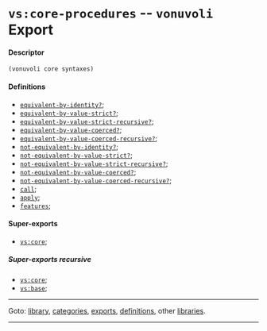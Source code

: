 

<a id='export__vonuvoli__vs_3a_core-procedures'></a>

# `vs:core-procedures` -- `vonuvoli` Export


<a id='export__vonuvoli__vs_3a_core-procedures__descriptor'></a>

#### Descriptor

````
(vonuvoli core syntaxes)
````


<a id='export__vonuvoli__vs_3a_core-procedures__definitions'></a>

#### Definitions

 * [`equivalent-by-identity?`](../../vonuvoli/definitions/equivalent-by-identity_3f.md#definition__vonuvoli__equivalent-by-identity_3f);
 * [`equivalent-by-value-strict?`](../../vonuvoli/definitions/equivalent-by-value-strict_3f.md#definition__vonuvoli__equivalent-by-value-strict_3f);
 * [`equivalent-by-value-strict-recursive?`](../../vonuvoli/definitions/equivalent-by-value-strict-recursive_3f.md#definition__vonuvoli__equivalent-by-value-strict-recursive_3f);
 * [`equivalent-by-value-coerced?`](../../vonuvoli/definitions/equivalent-by-value-coerced_3f.md#definition__vonuvoli__equivalent-by-value-coerced_3f);
 * [`equivalent-by-value-coerced-recursive?`](../../vonuvoli/definitions/equivalent-by-value-coerced-recursive_3f.md#definition__vonuvoli__equivalent-by-value-coerced-recursive_3f);
 * [`not-equivalent-by-identity?`](../../vonuvoli/definitions/not-equivalent-by-identity_3f.md#definition__vonuvoli__not-equivalent-by-identity_3f);
 * [`not-equivalent-by-value-strict?`](../../vonuvoli/definitions/not-equivalent-by-value-strict_3f.md#definition__vonuvoli__not-equivalent-by-value-strict_3f);
 * [`not-equivalent-by-value-strict-recursive?`](../../vonuvoli/definitions/not-equivalent-by-value-strict-recursive_3f.md#definition__vonuvoli__not-equivalent-by-value-strict-recursive_3f);
 * [`not-equivalent-by-value-coerced?`](../../vonuvoli/definitions/not-equivalent-by-value-coerced_3f.md#definition__vonuvoli__not-equivalent-by-value-coerced_3f);
 * [`not-equivalent-by-value-coerced-recursive?`](../../vonuvoli/definitions/not-equivalent-by-value-coerced-recursive_3f.md#definition__vonuvoli__not-equivalent-by-value-coerced-recursive_3f);
 * [`call`](../../vonuvoli/definitions/call.md#definition__vonuvoli__call);
 * [`apply`](../../vonuvoli/definitions/apply.md#definition__vonuvoli__apply);
 * [`features`](../../vonuvoli/definitions/features.md#definition__vonuvoli__features);


<a id='export__vonuvoli__vs_3a_core-procedures__super-exports'></a>

#### Super-exports

 * [`vs:core`](../../vonuvoli/exports/vs_3a_core.md#export__vonuvoli__vs_3a_core);


<a id='export__vonuvoli__vs_3a_core-procedures__super-exports-recursive'></a>

##### Super-exports recursive

 * [`vs:core`](../../vonuvoli/exports/vs_3a_core.md#export__vonuvoli__vs_3a_core);
 * [`vs:base`](../../vonuvoli/exports/vs_3a_base.md#export__vonuvoli__vs_3a_base);

----

Goto: [library](../../vonuvoli/_index.md#library__vonuvoli), [categories](../../vonuvoli/categories/_index.md#toc__vonuvoli__categories), [exports](../../vonuvoli/exports/_index.md#toc__vonuvoli__exports), [definitions](../../vonuvoli/definitions/_index.md#toc__vonuvoli__definitions), other [libraries](../../_libraries.md#toc__libraries).

----

